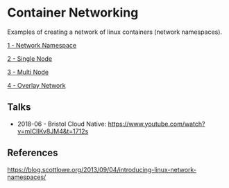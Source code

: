 # Container Networking

Examples of creating a network of linux containers (network namespaces).

[1 - Network Namespace](1-network-namespace/README.md)

[2 - Single Node](2-single-node/README.md)

[3 - Multi Node](3-multi-node/README.md)

[4 - Overlay Network](4-overlay-network/README.md)

## Talks 

* 2018-06 - Bristol Cloud Native: https://www.youtube.com/watch?v=mICllKv8JM4&t=1712s 

## References

https://blog.scottlowe.org/2013/09/04/introducing-linux-network-namespaces/
